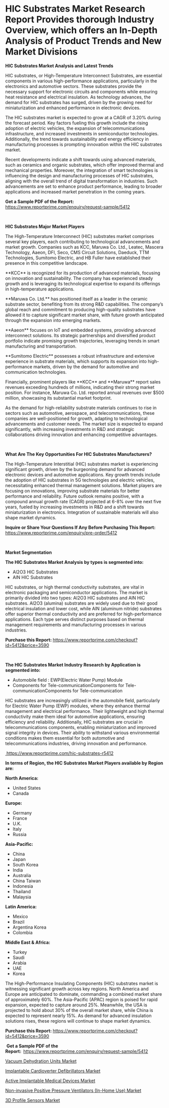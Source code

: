 <p><h1>HIC Substrates Market Research Report Provides thorough Industry Overview, which offers an In-Depth Analysis of Product Trends and New Market Divisions</h1></p><p><strong>HIC Substrates Market Analysis and Latest Trends</strong></p>
<p><p>HIC substrates, or High-Temperature Interconnect Substrates, are essential components in various high-performance applications, particularly in the electronics and automotive sectors. These substrates provide the necessary support for electronic circuits and components while ensuring heat resistance and electrical insulation. As technology advances, the demand for HIC substrates has surged, driven by the growing need for miniaturization and enhanced performance in electronic devices.</p><p>The HIC substrates market is expected to grow at a CAGR of 3.20% during the forecast period. Key factors fueling this growth include the rising adoption of electric vehicles, the expansion of telecommunications infrastructure, and increased investments in semiconductor technologies. Additionally, the trend towards sustainability and energy efficiency in manufacturing processes is prompting innovation within the HIC substrates market.</p><p>Recent developments indicate a shift towards using advanced materials, such as ceramics and organic substrates, which offer improved thermal and mechanical properties. Moreover, the integration of smart technologies is influencing the design and manufacturing processes of HIC substrates, aligning with the overall trend of digital transformation in industries. Such advancements are set to enhance product performance, leading to broader applications and increased market penetration in the coming years.</p></p>
<p><strong>Get a Sample PDF of the Report:&nbsp;</strong> <a href="https://www.reportprime.com/enquiry/request-sample/5412">https://www.reportprime.com/enquiry/request-sample/5412</a></p>
<p>&nbsp;</p>
<p><strong>HIC Substrates Major Market Players</strong></p>
<p><p>The High-Temperature Interconnect (HIC) substrates market comprises several key players, each contributing to technological advancements and market growth. Companies such as KCC, Maruwa Co. Ltd., Leatec, Mascera Technology, Aaeon, DFI, Seco, CMS Circuit Solutions, Daeduck, TTM Technologies, Sumitomo Electric, and HB Fuller have established their presence in this competitive landscape.</p><p>**KCC** is recognized for its production of advanced materials, focusing on innovation and sustainability. The company has experienced steady growth and is leveraging its technological expertise to expand its offerings in high-temperature applications.</p><p>**Maruwa Co. Ltd.** has positioned itself as a leader in the ceramic substrate sector, benefiting from its strong R&D capabilities. The company’s global reach and commitment to producing high-quality substrates have allowed it to capture significant market share, with future growth anticipated through the expansion into emerging markets.</p><p>**Aaeon** focuses on IoT and embedded systems, providing advanced interconnect solutions. Its strategic partnerships and diversified product portfolio indicate promising growth trajectories, leveraging trends in smart manufacturing and transportation.</p><p>**Sumitomo Electric** possesses a robust infrastructure and extensive experience in substrate materials, which supports its expansion into high-performance markets, driven by the demand for automotive and communication technologies.</p><p>Financially, prominent players like **KCC** and **Maruwa** report sales revenues exceeding hundreds of millions, indicating their strong market position. For instance, Maruwa Co. Ltd. reported annual revenues over $500 million, showcasing its substantial market footprint.</p><p>As the demand for high-reliability substrate materials continues to rise in sectors such as automotive, aerospace, and telecommunications, these companies are well-positioned for growth, adapting to technological advancements and customer needs. The market size is expected to expand significantly, with increasing investments in R&D and strategic collaborations driving innovation and enhancing competitive advantages.</p></p>
<p>&nbsp;</p>
<p><strong>What Are The Key Opportunities For HIC Substrates Manufacturers?</strong></p>
<p><p>The High-Temperature Interstitial (HIC) substrates market is experiencing significant growth, driven by the burgeoning demand for advanced electronic devices and automotive applications. Key growth trends include the adoption of HIC substrates in 5G technologies and electric vehicles, necessitating enhanced thermal management solutions. Market players are focusing on innovations, improving substrate materials for better performance and reliability. Future outlook remains positive, with a compound annual growth rate (CAGR) projected at 6-8% over the next five years, fueled by increasing investments in R&D and a shift towards miniaturization in electronics. Integration of sustainable materials will also shape market dynamics.</p></p>
<p><strong>Inquire or Share Your Questions If Any Before Purchasing This Report:</strong> <a href="https://www.reportprime.com/enquiry/pre-order/5412">https://www.reportprime.com/enquiry/pre-order/5412</a></p>
<p>&nbsp;</p>
<p><strong>Market Segmentation</strong></p>
<p><strong>The HIC Substrates Market Analysis by types is segmented into:</strong></p>
<p><ul><li>Al2O3 HIC Substrates</li><li>AlN HIC Substrates</li></ul></p>
<p><p>HIC substrates, or high thermal conductivity substrates, are vital in electronic packaging and semiconductor applications. The market is primarily divided into two types: Al2O3 HIC substrates and AlN HIC substrates. Al2O3 (alumina) substrates are widely used due to their good electrical insulation and lower cost, while AlN (aluminum nitride) substrates offer superior thermal conductivity and are preferred for high-performance applications. Each type serves distinct purposes based on thermal management requirements and manufacturing processes in various industries.</p></p>
<p><strong>Purchase this Report:&nbsp;</strong><a href="https://www.reportprime.com/checkout?id=5412&price=3590">https://www.reportprime.com/checkout?id=5412&price=3590</a></p>
<p>&nbsp;</p>
<p><strong>The HIC Substrates Market Industry Research by Application is segmented into:</strong></p>
<p><ul><li>Automobile field : EWP(Electric Water Pump) Module</li><li>Components for Tele-communicationComponents for Tele-communicationComponents for Tele-communication</li></ul></p>
<p><p>HIC substrates are increasingly utilized in the automobile field, particularly for Electric Water Pump (EWP) modules, where they enhance thermal management and electrical performance. Their lightweight and high thermal conductivity make them ideal for automotive applications, ensuring efficiency and reliability. Additionally, HIC substrates are crucial in telecommunications components, enabling miniaturization and improved signal integrity in devices. Their ability to withstand various environmental conditions makes them essential for both automotive and telecommunications industries, driving innovation and performance.</p></p>
<p><a href="https://www.reportprime.com/hic-substrates-r5412">&nbsp;https://www.reportprime.com/hic-substrates-r5412</a></p>
<p><strong>In terms of Region, the HIC Substrates Market Players available by Region are:</strong></p>
<p>
    <p> <strong> North America: </strong>
        <ul>
            <li>United States</li>
            <li>Canada</li>
        </ul>
        </p> 
    <p> <strong> Europe: </strong>
        <ul>
            <li>Germany</li>
            <li>France</li>
            <li>U.K.</li>
            <li>Italy</li>
            <li>Russia</li>
        </ul>
        </p> 
    <p> <strong> Asia-Pacific: </strong>
        <ul>
            <li>China</li>
            <li>Japan</li>
            <li>South Korea</li>
            <li>India</li>
            <li>Australia</li>
            <li>China Taiwan</li>
            <li>Indonesia</li>
            <li>Thailand</li>
            <li>Malaysia</li>
        </ul>
        </p> 
    <p> <strong> Latin America: </strong>
        <ul>
            <li>Mexico</li>
            <li>Brazil</li>
            <li>Argentina Korea</li>
            <li>Colombia</li>
        </ul>
        </p> 
    <p> <strong> Middle East & Africa: </strong>
        <ul>
            <li>Turkey</li>
            <li>Saudi</li>
            <li>Arabia</li>
            <li>UAE</li>
            <li>Korea</li>
        </ul>
    </p>
    </p>
<p><p>The High-Performance Insulating Components (HIC) substrates market is witnessing significant growth across key regions. North America and Europe are anticipated to dominate, commanding a combined market share of approximately 60%. The Asia-Pacific (APAC) region is poised for rapid expansion, expected to capture around 25%. Meanwhile, the USA is projected to hold about 30% of the overall market share, while China is expected to represent nearly 15%. As demand for advanced insulation solutions rises, these regions will continue to shape market dynamics.</p></p>
<p><strong>Purchase this Report: </strong><a href="https://www.reportprime.com/checkout?id=5412&price=3590">https://www.reportprime.com/checkout?id=5412&price=3590</a></p>
<p>&nbsp;<strong>Get a Sample PDF of the Report:&nbsp;&nbsp;</strong><a href="https://www.reportprime.com/enquiry/request-sample/5412">https://www.reportprime.com/enquiry/request-sample/5412</a></p>
<p><strong></strong></p>
<p><p><a href="https://issuu.com/reportprime-2/docs/vacuum-dehydration-units-market-siz_52f70453fbd1cf">Vacuum Dehydration Units Market</a></p><p><a href="https://www.linkedin.com/pulse/comprehensive-look-product-type-transvenous-implantable-cardioverter-xmzxc?trackingId=Qda91WGKRIys3X9v0VhhCw%3D%3D">Implantable Cardioverter Defibrillators Market</a></p><p><a href="https://www.linkedin.com/pulse/charting-future-comprehensive-analysis-global-active-0py3c?trackingId=AlDlIqMeQbepT4buWjaoUA%3D%3D">Active Implantable Medical Devices Market</a></p><p><a href="https://issuu.com/reportprime-2/docs/non-invasive-positive-pressure-vent_d9f0d99cbe2555">Non-invasive Positive Pressure Ventilators (In-Home Use) Market</a></p><p><a href="https://github.com/Chiragrp22/Market-Research-Report-List-6/blob/main/3d-profile-sensors-market.md">3D Profile Sensors Market</a></p></p>